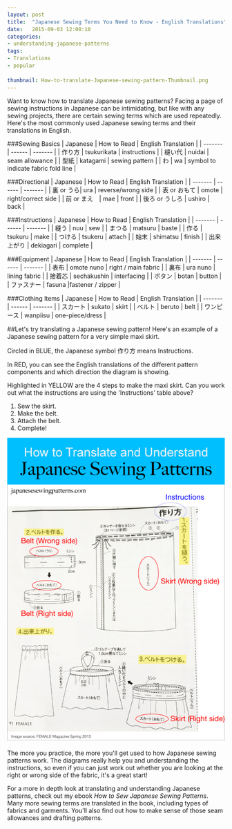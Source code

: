 ```yaml
---
layout: post
title:  "Japanese Sewing Terms You Need to Know - English Translations"
date:   2015-09-03 12:00:10
categories:
- understanding-japanese-patterns
tags:
- Translations
- popular

thumbnail: How-to-translate-Japanese-sewing-pattern-Thumbnail.png
---
```


Want to know how to translate Japanese sewing patterns? Facing a page of sewing instructions in Japanese can be intimidating, but like with any sewing projects, there are certain sewing terms which are used repeatedly. Here's the most commonly used Japanese sewing terms and their translations in English.

###Sewing Basics
| Japanese | How to Read | English Translation |
| -------  | ------ | ------- |
| 作り方 | tsukurikata | instructions |
| 縫い代 | nuidai | seam allowance |
| 型紙 | katagami | sewing pattern |
| わ | wa | symbol to indicate fabric fold line |


###Directional
| Japanese | How to Read | English Translation |
| -------  | ------ | ------- |
| 裏 or うら| ura | reverse/wrong side |
| 表 or おもて | omote | right/correct side |
| 前 or まえ　| mae | front |
| 後ろ or うしろ | ushiro | back |

###Instructions
| Japanese | How to Read | English Translation |
| -------  | ------ | ------- |
| 縫う | nuu | sew |
| まつる | matsuru | baste |
| 作る | tsukuru | make |
| つける | tsukeru | attach |
| 始末 | shimatsu | finish |
| 出来上がり | dekiagari | complete |

###Equipment
| Japanese | How to Read | English Translation |
| -------  | ------ | ------- |
| 表布 | omote nuno | right / main fabric |
| 裏布 | ura nuno | lining fabric |
| 接着芯 | sechakushin | interfacing |
| ボタン | botan | button |
| ファスナー | fasuna |fastener / zipper |

###Clothing Items
| Japanese | How to Read | English Translation |
| -------  | ------ | ------- |
| スカート | sukato | skirt |
| ベルト | beruto | belt |
| ワンピース | wanpiisu | one-piece/dress |

##Let's try translating a Japanese sewing pattern!
Here's an example of a Japanese sewing pattern for a very simple maxi skirt.

Circled in BLUE, the Japanese symbol 作り方 means Instructions.

In RED, you can see the English translations of the different pattern components and which direction the diagram is showing.

Highlighted in YELLOW are the 4 steps to make the maxi skirt. Can you work out what the instructions are using the 'Instructions' table above?

1. Sew the skirt.
2. Make the belt.
3. Attach the belt.
4. Complete!

![How to translate Japanese sewing pattern to English](/img/2015/09/How-to-translate-Japanese-sewing-pattern-diagram.png "How to translate Japanese sewing pattern to English")

The more you practice, the more you'll get used to how Japanese sewing patterns work. The diagrams really help you and understanding the instructions, so even if you can just work out whether you are looking at the right or wrong side of the fabric, it's a great start!

For a more in depth look at translating and understanding Japanese patterns, check out my ebook *How to Sew Japanese Sewing Patterns*. Many more sewing terms are translated in the book, including types of fabrics and garments. You'll also find out how to make sense of those seam allowances and drafting patterns.
